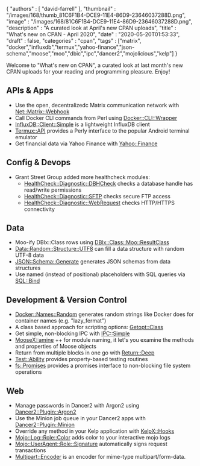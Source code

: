 {
   "authors" : [
      "david-farrell"
   ],
   "thumbnail" : "/images/168/thumb_81C6F1B4-DCE9-11E4-86D9-23646037288D.png",
   "image" : "/images/168/81C6F1B4-DCE9-11E4-86D9-23646037288D.png",
   "description" : "A curated look at April's new CPAN uploads",
   "title" : "What's new on CPAN - April 2020",
   "date" : "2020-05-20T01:53:33",
   "draft" : false,
   "categories" : "cpan",
   "tags" : ["matrix", "docker","influxdb","termux","yahoo-finance","json-schema","moose","moo","dbic","ipc","dancer2","mojolicious","kelp"]
}


Welcome to "What's new on CPAN", a curated look at last month's new CPAN uploads for your reading and programming pleasure. Enjoy!

APIs & Apps
-----------
* Use the open, decentralizedc Matrix communication network with [Net::Matrix::Webhook](https://metacpan.org/pod/Net::Matrix::Webhook)
* Call Docker CLI commands from Perl using [Docker::CLI::Wrapper](https://metacpan.org/pod/Docker::CLI::Wrapper)
* [InfluxDB::Client::Simple](https://metacpan.org/pod/InfluxDB::Client::Simple) is a lightweight InfluxDB client
* [Termux::API](https://metacpan.org/pod/Termux::API) provides a Perly interface to the popular Android terminal emulator
* Get financial data via Yahoo Finance with [Yahoo::Finance](https://metacpan.org/pod/Yahoo::Finance)


Config & Devops
---------------
* Grant Street Group added more healthcheck modules:
  * [HealthCheck::Diagnostic::DBHCheck](https://metacpan.org/pod/HealthCheck::Diagnostic::DBHCheck) checks a database handle has read/write permissions
  * [HealthCheck::Diagnostic::SFTP](https://metacpan.org/pod/HealthCheck::Diagnostic::SFTP) checks secure FTP access
  * [HealthCheck::Diagnostic::WebRequest](https://metacpan.org/pod/HealthCheck::Diagnostic::WebRequest) checks HTTP/HTTPS connectivity


Data
----
* Moo-ify DBIx::Class rows using [DBIx::Class::Moo::ResultClass](https://metacpan.org/pod/DBIx::Class::Moo::ResultClass)
* [Data::Random::Structure::UTF8](https://metacpan.org/pod/Data::Random::Structure::UTF8) can fill a data structure with random UTF-8 data
* [JSON::Schema::Generate](https://metacpan.org/pod/JSON::Schema::Generate) generates JSON schemas from data structures
* Use named (instead of positional) placeholders with SQL queries via [SQL::Bind](https://metacpan.org/pod/SQL::Bind)


Development & Version Control
-----------------------------
* [Docker::Names::Random](https://metacpan.org/pod/Docker::Names::Random) generates random strings like Docker does for container names (e.g. "lazy\_fermat")
* A class based approach for scripting options: [Getopt::Class](https://metacpan.org/pod/Getopt::Class)
* Get simple, non-blocking IPC with [IPC::Simple](https://metacpan.org/pod/IPC::Simple)
* [MooseX::amine](https://metacpan.org/pod/MooseX::amine) ++ for module naming, it let's you examine the methods and properties of Moose objects
* Return from multiple blocks in one go with [Return::Deep](https://metacpan.org/pod/Return::Deep)
* [Test::Ability](https://metacpan.org/pod/Test::Ability) provides property-based testing routines
* [fs::Promises](https://metacpan.org/pod/fs::Promises) provides a promises interface to non-blocking file system operations


Web
---
* Manage passwords in Dancer2 with Argon2 using [Dancer2::Plugin::Argon2](https://metacpan.org/pod/Dancer2::Plugin::Argon2)
* Use the Minion job queue in your Dancer2 apps with [Dancer2::Plugin::Minion](https://metacpan.org/pod/Dancer2::Plugin::Minion)
* Override any method in your Kelp application with [KelpX::Hooks](https://metacpan.org/pod/KelpX::Hooks)
* [Mojo::Log::Role::Color](https://metacpan.org/pod/Mojo::Log::Role::Color) adds color to your interactive mojo logs
* [Mojo::UserAgent::Role::Signature](https://metacpan.org/pod/Mojo::UserAgent::Role::Signature) automatically signs request transactions
* [Multipart::Encoder](https://metacpan.org/pod/Multipart::Encoder) is an encoder for mime-type multipart/form-data.



